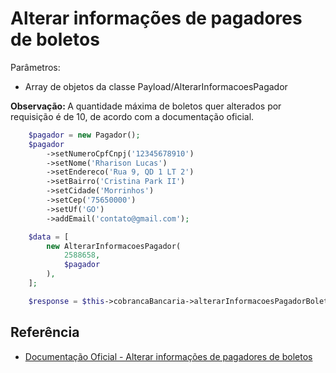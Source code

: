 # Alterar informações de pagadores de boletos

Parâmetros:
- Array de objetos da classe Payload/AlterarInformacoesPagador

<b>Observação: </b>A quantidade máxima de boletos quer alterados por requisição é de 10, de acordo com a documentação oficial.

```php
    $pagador = new Pagador();
    $pagador
        ->setNumeroCpfCnpj('12345678910')
        ->setNome('Rharison Lucas')
        ->setEndereco('Rua 9, QD 1 LT 2')
        ->setBairro('Cristina Park II')
        ->setCidade('Morrinhos')
        ->setCep('75650000')
        ->setUf('GO')
        ->addEmail('contato@gmail.com');

    $data = [
        new AlterarInformacoesPagador(
            2588658,
            $pagador
        ),
    ];

    $response = $this->cobrancaBancaria->alterarInformacoesPagadorBoletos($data);
```

## Referência

- [Documentação Oficial - Alterar informações de pagadores de boletos](https://documenter.getpostman.com/view/20565799/Uzs6yNhe#304f14b0-83be-4a4c-b30e-9bfbb3d5ac6c)